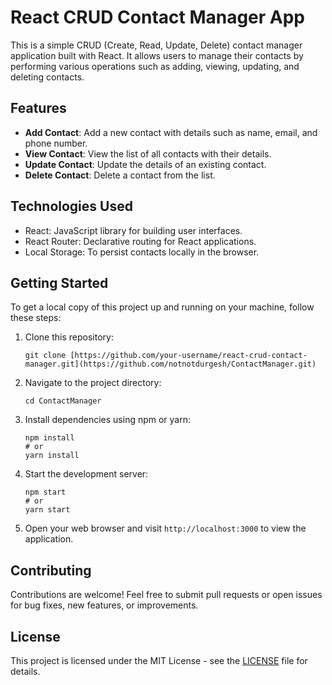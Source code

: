 # React CRUD Contact Manager App

This is a simple CRUD (Create, Read, Update, Delete) contact manager application built with React. It allows users to manage their contacts by performing various operations such as adding, viewing, updating, and deleting contacts.

## Features

- **Add Contact**: Add a new contact with details such as name, email, and phone number.
- **View Contact**: View the list of all contacts with their details.
- **Update Contact**: Update the details of an existing contact.
- **Delete Contact**: Delete a contact from the list.

## Technologies Used

- React: JavaScript library for building user interfaces.
- React Router: Declarative routing for React applications.
- Local Storage: To persist contacts locally in the browser.

## Getting Started

To get a local copy of this project up and running on your machine, follow these steps:

1. Clone this repository:
   ```
   git clone [https://github.com/your-username/react-crud-contact-manager.git](https://github.com/notnotdurgesh/ContactManager.git)
   ```

2. Navigate to the project directory:
   ```
   cd ContactManager
   ```

3. Install dependencies using npm or yarn:
   ```
   npm install
   # or
   yarn install
   ```

4. Start the development server:
   ```
   npm start
   # or
   yarn start
   ```

5. Open your web browser and visit `http://localhost:3000` to view the application.

## Contributing

Contributions are welcome! Feel free to submit pull requests or open issues for bug fixes, new features, or improvements.

## License

This project is licensed under the MIT License - see the [LICENSE](LICENSE) file for details.

